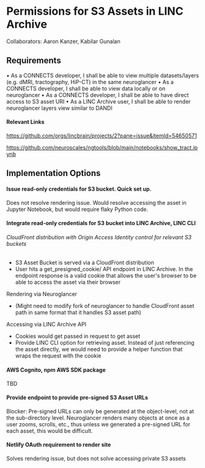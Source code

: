 # Permissions for S3 Assets in LINC Archive

Collaborators: Aaron Kanzer, Kabilar Gunalan

## Requirements

• As a CONNECTS developer, I shall be able to view multiple datasets/layers (e.g. dMRI, tractography, HiP-CT) in the same neuroglancer
• As a CONNECTS developer, I shall be able to view data locally or on neuroglancer
• As a CONNECTS developer, I shall be able to have direct access to S3 asset URI
• As a LINC Archive user, I shall be able to render neuroglancer layers view similar to DANDI

#### Relevant Links

https://github.com/orgs/lincbrain/projects/2?pane=issue&itemId=54650571

https://github.com/neuroscales/ngtools/blob/main/notebooks/show_tract.ipynb

## Implementation Options

#### Issue read-only credentials for S3 bucket. Quick set up.

Does not resolve rendering issue. Would resolve accessing the asset in Jupyter Notebook, but would require flaky Python code.

#### Integrate read-only credentials for S3 bucket into LINC Archive, LINC CLI

###### CloudFront distribution with Origin Access Identity control for relevant S3 buckets

- S3 Asset Bucket is served via a CloudFront distribution
- User hits a get_presigned_cookie/ API endpoint in LINC Archive. In the endpoint response is a valid cookie that allows the user's browser to be able to access the asset via their browser

Rendering via Neuroglancer

- (Might need to modify fork of neuroglancer to handle CloudFront asset path in same format that it handles S3 asset path)

Accessing via LINC Archive API

- Cookies would get passed in request to get asset
- Provide LINC CLI option for retrieving asset. Instead of just referencing the asset directly, we would need to provide a helper function that wraps the request with the cookie

#### AWS Cognito, npm AWS SDK package

TBD

#### Provide endpoint to provide pre-signed S3 Asset URLs

Blocker: Pre-signed URLs can only be generated at the object-level, not at the sub-directory level. Neuroglancer renders many
objects at once as a user zooms, scrolls, etc., thus unless we generated a pre-signed URL for each asset, this would be difficult.

#### Netlify OAuth requirement to render site

Solves rendering issue, but does not solve accessing private S3 assets

